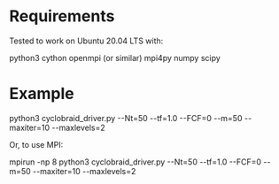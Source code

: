 # Requirements

Tested to work on Ubuntu 20.04 LTS with:

python3
cython
openmpi (or similar)
mpi4py
numpy
scipy

# Example

python3 cyclobraid_driver.py --Nt=50 --tf=1.0 --FCF=0 --m=50 --maxiter=10 --maxlevels=2

Or, to use MPI:

mpirun -np 8 python3 cyclobraid_driver.py --Nt=50 --tf=1.0  --FCF=0 --m=50 --maxiter=10 --maxlevels=2
